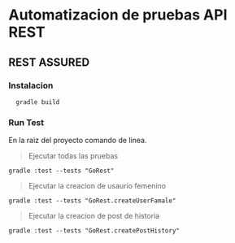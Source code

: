 # Automatizacion de pruebas API REST

## REST ASSURED

### Instalacion 

````
  gradle build
````

### Run Test
En la raiz del proyecto comando de linea.

> Ejecutar todas las pruebas

````
gradle :test --tests "GoRest"
````

> Ejecutar la creacion de usaurio femenino

 ````
 gradle :test --tests "GoRest.createUserFamale"

 ````

> Ejecutar la creacion de post de historia

 ````
 gradle :test --tests "GoRest.createPostHistory"

 ````
